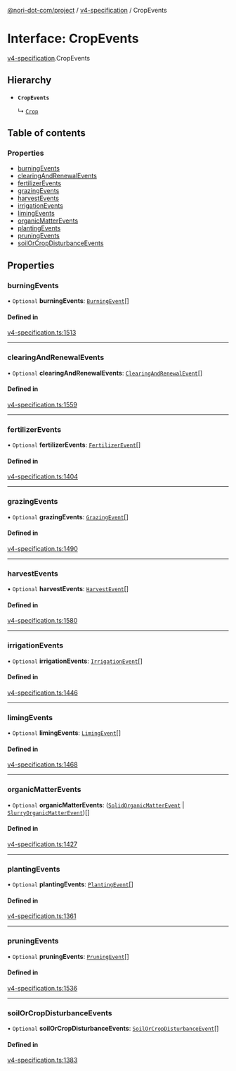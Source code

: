 [@nori-dot-com/project](../README.md) / [v4-specification](../modules/v4_specification.md) / CropEvents

# Interface: CropEvents

[v4-specification](../modules/v4_specification.md).CropEvents

## Hierarchy

- **`CropEvents`**

  ↳ [`Crop`](v4_specification.Crop.md)

## Table of contents

### Properties

- [burningEvents](v4_specification.CropEvents.md#burningevents)
- [clearingAndRenewalEvents](v4_specification.CropEvents.md#clearingandrenewalevents)
- [fertilizerEvents](v4_specification.CropEvents.md#fertilizerevents)
- [grazingEvents](v4_specification.CropEvents.md#grazingevents)
- [harvestEvents](v4_specification.CropEvents.md#harvestevents)
- [irrigationEvents](v4_specification.CropEvents.md#irrigationevents)
- [limingEvents](v4_specification.CropEvents.md#limingevents)
- [organicMatterEvents](v4_specification.CropEvents.md#organicmatterevents)
- [plantingEvents](v4_specification.CropEvents.md#plantingevents)
- [pruningEvents](v4_specification.CropEvents.md#pruningevents)
- [soilOrCropDisturbanceEvents](v4_specification.CropEvents.md#soilorcropdisturbanceevents)

## Properties

### burningEvents

• `Optional` **burningEvents**: [`BurningEvent`](v4_specification.BurningEvent.md)[]

#### Defined in

[v4-specification.ts:1513](https://github.com/nori-dot-eco/nori-dot-com/blob/efae8bc/packages/project/src/v4-specification.ts#L1513)

___

### clearingAndRenewalEvents

• `Optional` **clearingAndRenewalEvents**: [`ClearingAndRenewalEvent`](v4_specification.ClearingAndRenewalEvent.md)[]

#### Defined in

[v4-specification.ts:1559](https://github.com/nori-dot-eco/nori-dot-com/blob/efae8bc/packages/project/src/v4-specification.ts#L1559)

___

### fertilizerEvents

• `Optional` **fertilizerEvents**: [`FertilizerEvent`](v4_specification.FertilizerEvent.md)[]

#### Defined in

[v4-specification.ts:1404](https://github.com/nori-dot-eco/nori-dot-com/blob/efae8bc/packages/project/src/v4-specification.ts#L1404)

___

### grazingEvents

• `Optional` **grazingEvents**: [`GrazingEvent`](v4_specification.GrazingEvent.md)[]

#### Defined in

[v4-specification.ts:1490](https://github.com/nori-dot-eco/nori-dot-com/blob/efae8bc/packages/project/src/v4-specification.ts#L1490)

___

### harvestEvents

• `Optional` **harvestEvents**: [`HarvestEvent`](v4_specification.HarvestEvent.md)[]

#### Defined in

[v4-specification.ts:1580](https://github.com/nori-dot-eco/nori-dot-com/blob/efae8bc/packages/project/src/v4-specification.ts#L1580)

___

### irrigationEvents

• `Optional` **irrigationEvents**: [`IrrigationEvent`](v4_specification.IrrigationEvent.md)[]

#### Defined in

[v4-specification.ts:1446](https://github.com/nori-dot-eco/nori-dot-com/blob/efae8bc/packages/project/src/v4-specification.ts#L1446)

___

### limingEvents

• `Optional` **limingEvents**: [`LimingEvent`](v4_specification.LimingEvent.md)[]

#### Defined in

[v4-specification.ts:1468](https://github.com/nori-dot-eco/nori-dot-com/blob/efae8bc/packages/project/src/v4-specification.ts#L1468)

___

### organicMatterEvents

• `Optional` **organicMatterEvents**: ([`SolidOrganicMatterEvent`](v4_specification.SolidOrganicMatterEvent.md) \| [`SlurryOrganicMatterEvent`](v4_specification.SlurryOrganicMatterEvent.md))[]

#### Defined in

[v4-specification.ts:1427](https://github.com/nori-dot-eco/nori-dot-com/blob/efae8bc/packages/project/src/v4-specification.ts#L1427)

___

### plantingEvents

• `Optional` **plantingEvents**: [`PlantingEvent`](v4_specification.PlantingEvent.md)[]

#### Defined in

[v4-specification.ts:1361](https://github.com/nori-dot-eco/nori-dot-com/blob/efae8bc/packages/project/src/v4-specification.ts#L1361)

___

### pruningEvents

• `Optional` **pruningEvents**: [`PruningEvent`](v4_specification.PruningEvent.md)[]

#### Defined in

[v4-specification.ts:1536](https://github.com/nori-dot-eco/nori-dot-com/blob/efae8bc/packages/project/src/v4-specification.ts#L1536)

___

### soilOrCropDisturbanceEvents

• `Optional` **soilOrCropDisturbanceEvents**: [`SoilOrCropDisturbanceEvent`](v4_specification.SoilOrCropDisturbanceEvent.md)[]

#### Defined in

[v4-specification.ts:1383](https://github.com/nori-dot-eco/nori-dot-com/blob/efae8bc/packages/project/src/v4-specification.ts#L1383)
